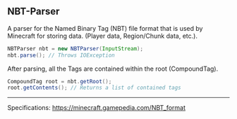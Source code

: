 ## NBT-Parser

A parser for the Named Binary Tag (NBT) file format that is used by Minecraft for storing data. 
(Player data, Region/Chunk data, etc.).

```java
NBTParser nbt = new NBTParser(InputStream); 
nbt.parse(); // Throws IOException
```

After parsing, all the Tags are contained within the root (CompoundTag).

```java
CompoundTag root = nbt.getRoot();
root.getContents(); // Returns a list of contained tags
```
---

Specifications: https://minecraft.gamepedia.com/NBT_format